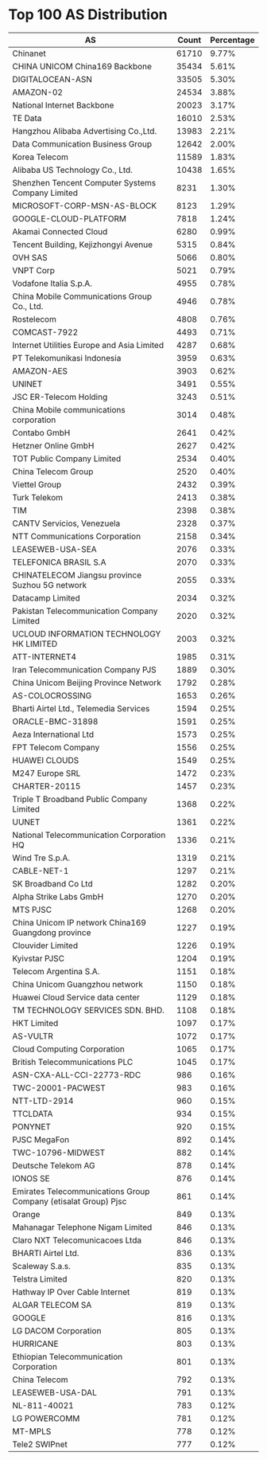 # Top 100 AS Distribution
| AS | Count | Percentage |
|----|----|----|
| Chinanet | 61710 | 9.77% |
| CHINA UNICOM China169 Backbone | 35434 | 5.61% |
| DIGITALOCEAN-ASN | 33505 | 5.30% |
| AMAZON-02 | 24534 | 3.88% |
| National Internet Backbone | 20023 | 3.17% |
| TE Data | 16010 | 2.53% |
| Hangzhou Alibaba Advertising Co.,Ltd. | 13983 | 2.21% |
| Data Communication Business Group | 12642 | 2.00% |
| Korea Telecom | 11589 | 1.83% |
| Alibaba US Technology Co., Ltd. | 10438 | 1.65% |
| Shenzhen Tencent Computer Systems Company Limited | 8231 | 1.30% |
| MICROSOFT-CORP-MSN-AS-BLOCK | 8123 | 1.29% |
| GOOGLE-CLOUD-PLATFORM | 7818 | 1.24% |
| Akamai Connected Cloud | 6280 | 0.99% |
| Tencent Building, Kejizhongyi Avenue | 5315 | 0.84% |
| OVH SAS | 5066 | 0.80% |
| VNPT Corp | 5021 | 0.79% |
| Vodafone Italia S.p.A. | 4955 | 0.78% |
| China Mobile Communications Group Co., Ltd. | 4946 | 0.78% |
| Rostelecom | 4808 | 0.76% |
| COMCAST-7922 | 4493 | 0.71% |
| Internet Utilities Europe and Asia Limited | 4287 | 0.68% |
| PT Telekomunikasi Indonesia | 3959 | 0.63% |
| AMAZON-AES | 3903 | 0.62% |
| UNINET | 3491 | 0.55% |
| JSC ER-Telecom Holding | 3243 | 0.51% |
| China Mobile communications corporation | 3014 | 0.48% |
| Contabo GmbH | 2641 | 0.42% |
| Hetzner Online GmbH | 2627 | 0.42% |
| TOT Public Company Limited | 2534 | 0.40% |
| China Telecom Group | 2520 | 0.40% |
| Viettel Group | 2432 | 0.39% |
| Turk Telekom | 2413 | 0.38% |
| TIM | 2398 | 0.38% |
| CANTV Servicios, Venezuela | 2328 | 0.37% |
| NTT Communications Corporation | 2158 | 0.34% |
| LEASEWEB-USA-SEA | 2076 | 0.33% |
| TELEFONICA BRASIL S.A | 2070 | 0.33% |
| CHINATELECOM Jiangsu province Suzhou 5G network | 2055 | 0.33% |
| Datacamp Limited | 2034 | 0.32% |
| Pakistan Telecommunication Company Limited | 2020 | 0.32% |
| UCLOUD INFORMATION TECHNOLOGY HK LIMITED | 2003 | 0.32% |
| ATT-INTERNET4 | 1985 | 0.31% |
| Iran Telecommunication Company PJS | 1889 | 0.30% |
| China Unicom Beijing Province Network | 1792 | 0.28% |
| AS-COLOCROSSING | 1653 | 0.26% |
| Bharti Airtel Ltd., Telemedia Services | 1594 | 0.25% |
| ORACLE-BMC-31898 | 1591 | 0.25% |
| Aeza International Ltd | 1573 | 0.25% |
| FPT Telecom Company | 1556 | 0.25% |
| HUAWEI CLOUDS | 1549 | 0.25% |
| M247 Europe SRL | 1472 | 0.23% |
| CHARTER-20115 | 1457 | 0.23% |
| Triple T Broadband Public Company Limited | 1368 | 0.22% |
| UUNET | 1361 | 0.22% |
| National Telecommunication Corporation HQ | 1336 | 0.21% |
| Wind Tre S.p.A. | 1319 | 0.21% |
| CABLE-NET-1 | 1297 | 0.21% |
| SK Broadband Co Ltd | 1282 | 0.20% |
| Alpha Strike Labs GmbH | 1270 | 0.20% |
| MTS PJSC | 1268 | 0.20% |
| China Unicom IP network China169 Guangdong province | 1227 | 0.19% |
| Clouvider Limited | 1226 | 0.19% |
| Kyivstar PJSC | 1204 | 0.19% |
| Telecom Argentina S.A. | 1151 | 0.18% |
| China Unicom Guangzhou network | 1150 | 0.18% |
| Huawei Cloud Service data center | 1129 | 0.18% |
| TM TECHNOLOGY SERVICES SDN. BHD. | 1108 | 0.18% |
| HKT Limited | 1097 | 0.17% |
| AS-VULTR | 1072 | 0.17% |
| Cloud Computing Corporation | 1065 | 0.17% |
| British Telecommunications PLC | 1045 | 0.17% |
| ASN-CXA-ALL-CCI-22773-RDC | 986 | 0.16% |
| TWC-20001-PACWEST | 983 | 0.16% |
| NTT-LTD-2914 | 960 | 0.15% |
| TTCLDATA | 934 | 0.15% |
| PONYNET | 920 | 0.15% |
| PJSC MegaFon | 892 | 0.14% |
| TWC-10796-MIDWEST | 882 | 0.14% |
| Deutsche Telekom AG | 878 | 0.14% |
| IONOS SE | 876 | 0.14% |
| Emirates Telecommunications Group Company (etisalat Group) Pjsc | 861 | 0.14% |
| Orange | 849 | 0.13% |
| Mahanagar Telephone Nigam Limited | 846 | 0.13% |
| Claro NXT Telecomunicacoes Ltda | 846 | 0.13% |
| BHARTI Airtel Ltd. | 836 | 0.13% |
| Scaleway S.a.s. | 835 | 0.13% |
| Telstra Limited | 820 | 0.13% |
| Hathway IP Over Cable Internet | 819 | 0.13% |
| ALGAR TELECOM SA | 819 | 0.13% |
| GOOGLE | 816 | 0.13% |
| LG DACOM Corporation | 805 | 0.13% |
| HURRICANE | 803 | 0.13% |
| Ethiopian Telecommunication Corporation | 801 | 0.13% |
| China Telecom | 792 | 0.13% |
| LEASEWEB-USA-DAL | 791 | 0.13% |
| NL-811-40021 | 783 | 0.12% |
| LG POWERCOMM | 781 | 0.12% |
| MT-MPLS | 778 | 0.12% |
| Tele2 SWIPnet | 777 | 0.12% |
